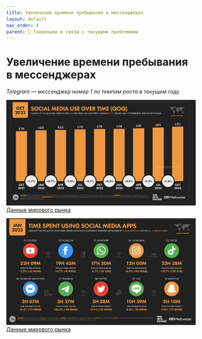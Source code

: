```yaml
---
title: Увеличение времени пребывания в мессенджерах
layout: default
nav_order: 4
parent: 🔄 Тенденции в связи с текущими проблемами
---
```


# Увеличение времени пребывания в мессенджерах

_Telegram — мессенджер номер 1 по темпам роста в текущем году_

![Использование социальных сетей с течением времени](/assets/images/sm_use_over_time.jpg "Использование социальных сетей с течением времени")
[Данные мирового рынка](https://datareportal.com/reports/digital-2023-deep-dive-time-spent-on-social-media?utm_source=Global_Digital_Reports&utm_medium=Partner_Article&utm_campaign=Digital_2023)

![Время, потраченное на использование приложений социальных сетей и мессенджеров](/assets/images/timespent.jpg "Время, потраченное на использование приложений социальных сетей и мессенджеров")
[Данные мирового рынка](https://datareportal.com/reports/digital-2023-deep-dive-time-spent-on-social-media?utm_source=Global_Digital_Reports&utm_medium=Partner_Article&utm_campaign=Digital_2023)